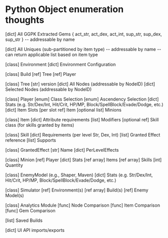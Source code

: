 # Python Object enumeration thoughts

[dict] All GGPK Extracted Gems { act_str, act_dex, act_int, sup_str, sup_dex, sup_str }
  -- addressable by name

[dict] All Uniques (sub-partitioned by item type)
  -- addressable by name
  -- can return applicable list based on item type

[class] Environment
    [dict] Environment Configuration

[class] Build
    [ref] Tree
    [ref] Player

[class] Tree
    [str] version
    [dict] All Nodes (addressable by NodeID)
    [dict] Selected Nodes (addressable by NodeID)

[class] Player
    [enum] Class Selection
    [enum] Ascendency Selection
    [dict] Stats (e.g. Str/Dex/Int, Hit/Crit, HP/MP, Block/SpellBlock/Evade/Dodge, etc.)
    [dict] Item Slots
        [per slot ref] Item
    [optional list] Minions

[class] Item
    [dict] Attribute requirements
    [list] Modifiers
    [optional ref] Skill class (for skills granted by items)

[class] Skill
    [dict] Requirements (per level Str, Dex, Int)
    [list] Granted Effect reference
    [list] Supports

[class] GrantedEffect
    [str] Name
    [dict] PerLevelEffects

[class] Minion
    [ref] Player
    [dict] Stats
    [ref array] Items
    [ref array] Skills
    [int] Quantity

[class] EnemyModel (e.g., Shaper, Maven)
    [dict] Stats (e.g. Str/Dex/Int, Hit/Crit, HP/MP, Block/SpellBlock/Evade/Dodge, etc.)

[class] Simulator
    [ref] Environment(s)
    [ref array] Build(s)
    [ref] Enemy Model(s)

[class] Analytics Module
    [func] Node Comparison
    [func] Item Comparison
    [func] Gem Comparison

[list] Saved Builds

[dict] UI API imports/exports

